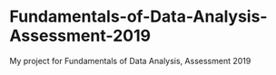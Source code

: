 # Fundamentals-of-Data-Analysis-Assessment-2019
My project for Fundamentals of Data Analysis, Assessment 2019
